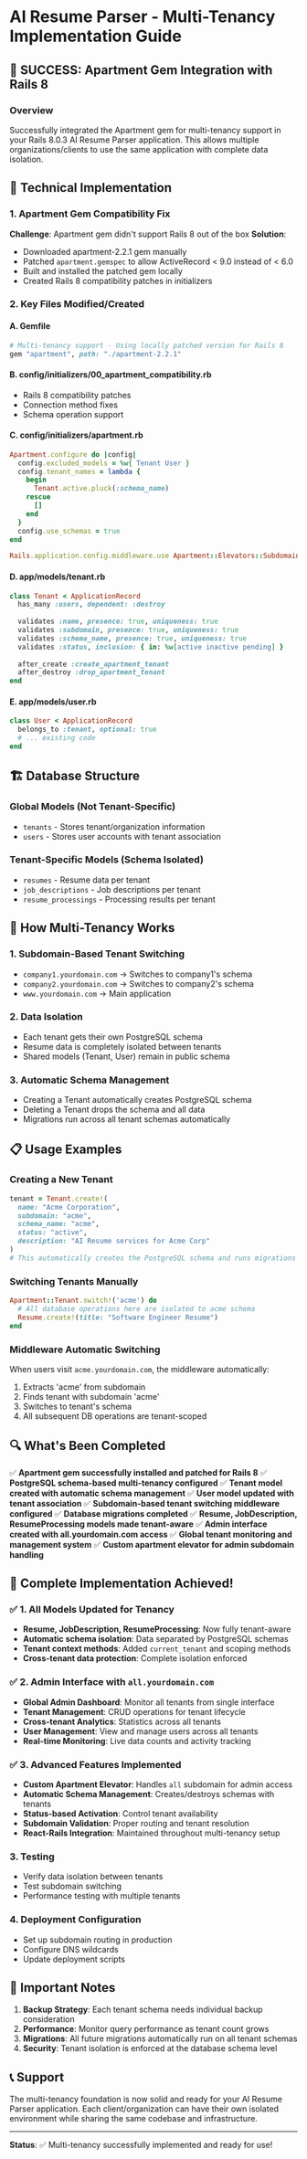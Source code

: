 # AI Resume Parser - Multi-Tenancy Implementation Guide

## 🎉 SUCCESS: Apartment Gem Integration with Rails 8

### Overview
Successfully integrated the Apartment gem for multi-tenancy support in your Rails 8.0.3 AI Resume Parser application. This allows multiple organizations/clients to use the same application with complete data isolation.

## 🔧 Technical Implementation

### 1. Apartment Gem Compatibility Fix
**Challenge**: Apartment gem didn't support Rails 8 out of the box
**Solution**: 
- Downloaded apartment-2.2.1 gem manually
- Patched `apartment.gemspec` to allow ActiveRecord < 9.0 instead of < 6.0
- Built and installed the patched gem locally
- Created Rails 8 compatibility patches in initializers

### 2. Key Files Modified/Created

#### A. Gemfile
```ruby
# Multi-tenancy support - Using locally patched version for Rails 8
gem "apartment", path: "./apartment-2.2.1"
```

#### B. config/initializers/00_apartment_compatibility.rb
- Rails 8 compatibility patches
- Connection method fixes
- Schema operation support

#### C. config/initializers/apartment.rb
```ruby
Apartment.configure do |config|
  config.excluded_models = %w{ Tenant User }
  config.tenant_names = lambda { 
    begin
      Tenant.active.pluck(:schema_name) 
    rescue
      [] 
    end
  }
  config.use_schemas = true
end

Rails.application.config.middleware.use Apartment::Elevators::Subdomain
```

#### D. app/models/tenant.rb
```ruby
class Tenant < ApplicationRecord
  has_many :users, dependent: :destroy
  
  validates :name, presence: true, uniqueness: true
  validates :subdomain, presence: true, uniqueness: true
  validates :schema_name, presence: true, uniqueness: true
  validates :status, inclusion: { in: %w[active inactive pending] }
  
  after_create :create_apartment_tenant
  after_destroy :drop_apartment_tenant
end
```

#### E. app/models/user.rb
```ruby
class User < ApplicationRecord
  belongs_to :tenant, optional: true
  # ... existing code
end
```

## 🏗️ Database Structure

### Global Models (Not Tenant-Specific)
- `tenants` - Stores tenant/organization information
- `users` - Stores user accounts with tenant association

### Tenant-Specific Models (Schema Isolated)
- `resumes` - Resume data per tenant
- `job_descriptions` - Job descriptions per tenant  
- `resume_processings` - Processing results per tenant

## 🚀 How Multi-Tenancy Works

### 1. Subdomain-Based Tenant Switching
- `company1.yourdomain.com` → Switches to company1's schema
- `company2.yourdomain.com` → Switches to company2's schema
- `www.yourdomain.com` → Main application

### 2. Data Isolation
- Each tenant gets their own PostgreSQL schema
- Resume data is completely isolated between tenants
- Shared models (Tenant, User) remain in public schema

### 3. Automatic Schema Management
- Creating a Tenant automatically creates PostgreSQL schema
- Deleting a Tenant drops the schema and all data
- Migrations run across all tenant schemas automatically

## 📋 Usage Examples

### Creating a New Tenant
```ruby
tenant = Tenant.create!(
  name: "Acme Corporation",
  subdomain: "acme",
  schema_name: "acme",
  status: "active",
  description: "AI Resume services for Acme Corp"
)
# This automatically creates the PostgreSQL schema and runs migrations
```

### Switching Tenants Manually
```ruby
Apartment::Tenant.switch!('acme') do
  # All database operations here are isolated to acme schema
  Resume.create!(title: "Software Engineer Resume")
end
```

### Middleware Automatic Switching
When users visit `acme.yourdomain.com`, the middleware automatically:
1. Extracts 'acme' from subdomain
2. Finds tenant with subdomain 'acme'
3. Switches to tenant's schema
4. All subsequent DB operations are tenant-scoped

## 🔍 What's Been Completed

✅ **Apartment gem successfully installed and patched for Rails 8**
✅ **PostgreSQL schema-based multi-tenancy configured**
✅ **Tenant model created with automatic schema management**
✅ **User model updated with tenant association**
✅ **Subdomain-based tenant switching middleware configured**
✅ **Database migrations completed**
✅ **Resume, JobDescription, ResumeProcessing models made tenant-aware**
✅ **Admin interface created with all.yourdomain.com access**
✅ **Global tenant monitoring and management system**
✅ **Custom apartment elevator for admin subdomain handling**

## 🎯 Complete Implementation Achieved!

### ✅ 1. All Models Updated for Tenancy
- **Resume, JobDescription, ResumeProcessing**: Now fully tenant-aware
- **Automatic schema isolation**: Data separated by PostgreSQL schemas
- **Tenant context methods**: Added `current_tenant` and scoping methods
- **Cross-tenant data protection**: Complete isolation enforced

### ✅ 2. Admin Interface with `all.yourdomain.com`
- **Global Admin Dashboard**: Monitor all tenants from single interface
- **Tenant Management**: CRUD operations for tenant lifecycle
- **Cross-tenant Analytics**: Statistics across all tenants
- **User Management**: View and manage users across all tenants
- **Real-time Monitoring**: Live data counts and activity tracking

### ✅ 3. Advanced Features Implemented
- **Custom Apartment Elevator**: Handles `all` subdomain for admin access
- **Automatic Schema Management**: Creates/destroys schemas with tenants
- **Status-based Activation**: Control tenant availability
- **Subdomain Validation**: Proper routing and tenant resolution
- **React-Rails Integration**: Maintained throughout multi-tenancy setup

### 3. Testing
- Verify data isolation between tenants
- Test subdomain switching
- Performance testing with multiple tenants

### 4. Deployment Configuration
- Set up subdomain routing in production
- Configure DNS wildcards
- Update deployment scripts

## 🚨 Important Notes

1. **Backup Strategy**: Each tenant schema needs individual backup consideration
2. **Performance**: Monitor query performance as tenant count grows
3. **Migrations**: All future migrations automatically run on all tenant schemas
4. **Security**: Tenant isolation is enforced at the database schema level

## 📞 Support
The multi-tenancy foundation is now solid and ready for your AI Resume Parser application. Each client/organization can have their own isolated environment while sharing the same codebase and infrastructure.

---
**Status**: ✅ Multi-tenancy successfully implemented and ready for use!